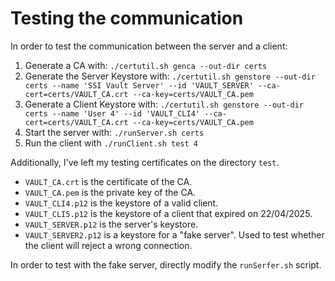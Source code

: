 # Testing the communication

In order to test the communication between the server and a client:
1. Generate a CA with: `./certutil.sh genca --out-dir certs`
2. Generate the Server Keystore with: `./certutil.sh genstore --out-dir certs --name 'SSI Vault Server' --id 'VAULT_SERVER' --ca-cert=certs/VAULT_CA.crt --ca-key=certs/VAULT_CA.pem`
3. Generate a Client Keystore with: `./certutil.sh genstore --out-dir certs --name 'User 4' --id 'VAULT_CLI4' --ca-cert=certs/VAULT_CA.crt --ca-key=certs/VAULT_CA.pem`
4. Start the server with: `./runServer.sh certs`
5. Run the client with `./runClient.sh test 4`

Additionally, I've left my testing certificates on the directory `test`.
- `VAULT_CA.crt` is the certificate of the CA.
- `VAULT_CA.pem` is the private key of the CA.
- `VAULT_CLI4.p12` is the keystore of a valid client.
- `VAULT_CLI5.p12` is the keystore of a client that expired on 22/04/2025.
- `VAULT_SERVER.p12` is the server's keystore.
- `VAULT_SERVER2.p12` is a keystore for a "fake server". Used to test whether the client will reject a wrong connection.

In order to test with the fake server, directly modify the `runSerfer.sh` script.
